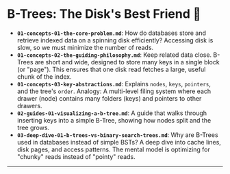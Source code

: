 # B-Trees: The Disk's Best Friend 🌳


* **`01-concepts-01-the-core-problem.md`**: How do databases store and retrieve indexed data on a spinning disk efficiently? Accessing disk is slow, so we must minimize the number of reads.
* **`01-concepts-02-the-guiding-philosophy.md`**: Keep related data close. B-Trees are short and wide, designed to store many keys in a single block (or "page"). This ensures that one disk read fetches a large, useful chunk of the index.
* **`01-concepts-03-key-abstractions.md`**: Explains `nodes`, `keys`, `pointers`, and the tree's `order`. Analogy: A multi-level filing system where each drawer (node) contains many folders (keys) and pointers to other drawers.
* **`02-guides-01-visualizing-a-b-tree.md`**: A guide that walks through inserting keys into a simple B-Tree, showing how nodes split and the tree grows.
* **`03-deep-dive-01-b-trees-vs-binary-search-trees.md`**: Why are B-Trees used in databases instead of simple BSTs? A deep dive into cache lines, disk pages, and access patterns. The mental model is optimizing for "chunky" reads instead of "pointy" reads.

---
